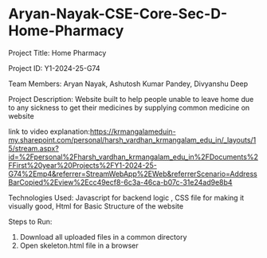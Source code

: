 # Aryan-Nayak-CSE-Core-Sec-D-Home-Pharmacy

Project Title: Home Pharmacy 

Project ID: Y1-2024-25-G74

Team Members: Aryan Nayak, Ashutosh Kumar Pandey, Divyanshu Deep

Project Description: Website built to help people unable to leave home due to any sickness to get their medicines by supplying common medicine on website

link to video explanation:https://krmangalameduin-my.sharepoint.com/personal/harsh_vardhan_krmangalam_edu_in/_layouts/15/stream.aspx?id=%2Fpersonal%2Fharsh_vardhan_krmangalam_edu_in%2FDocuments%2FFirst%20year%20Projects%2FY1-2024-25-G74%2Emp4&referrer=StreamWebApp%2EWeb&referrerScenario=AddressBarCopied%2Eview%2Ecc49ecf8-6c3a-46ca-b07c-31e24ad9e8b4

Technologies Used: Javascript for backend logic , CSS file for making it visually good, Html for Basic Structure of the website

Steps to Run:
1) Download all uploaded files in a common directory
2) Open skeleton.html file in a browser
